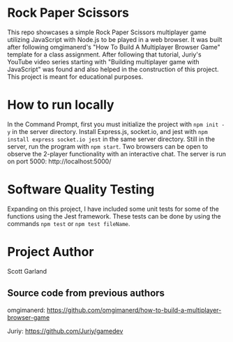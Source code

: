 # Rock Paper Scissors
This repo showcases a simple Rock Paper Scissors multiplayer game utilizing JavaScript with Node.js to be played in a web browser. It was built after following omgimanerd's "How To Build A Multiplayer Browser Game" template for a class assignment. After following that tutorial, Juriy's YouTube video series starting with "Building multiplayer game with JavaScript" was found and also helped in the construction of this project. This project is meant for educational purposes.

# How to run locally
In the Command Prompt, first you must initialize the project with `npm init -y` in the server directory.
Install Express.js, socket.io, and jest with `npm install express socket.io jest` in the same server directory.
Still in the server, run the program with `npm start`.
Two browsers can be open to observe the 2-player functionality with an interactive chat. The server is run on port 5000: http://localhost:5000/

# Software Quality Testing
Expanding on this project, I have included some unit tests for some of the functions using the Jest framework.
These tests can be done by using the commands `npm test` or `npm test fileName`.

# Project Author
Scott Garland

## Source code from previous authors
omgimanerd: https://github.com/omgimanerd/how-to-build-a-multiplayer-browser-game

Juriy: https://github.com/Juriy/gamedev
